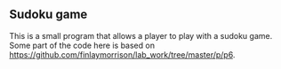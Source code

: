 ## Sudoku game


This is a small program that allows a player to play with a sudoku game. <br />
Some part of the code here is based on https://github.com/finlaymorrison/lab_work/tree/master/p/p6.
